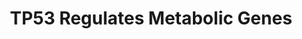 ---
annotations:
- id: PW:0000004
  parent: regulatory pathway
  type: Pathway Ontology
  value: regulatory pathway
- id: PW:0000002
  parent: classic metabolic pathway
  type: Pathway Ontology
  value: classic metabolic pathway
authors:
- ReactomeTeam
- Fehrhart
- Egonw
description: While the p53 tumor suppressor protein (TP53) is known to inhibit cell
  growth by inducing apoptosis, senescence and cell cycle arrest, recent studies have
  found that p53 is also able to influence cell metabolism to prevent tumor development.
  TP53 regulates transcription of many genes involved in the metabolism of carbohydrates,
  nucleotides and amino acids, protein synthesis and aerobic respiration.<p>TP53 stimulates
  transcription of TIGAR, a D-fructose 2,6-bisphosphatase. TIGAR activity decreases
  glycolytic rate and lowers ROS (reactive oxygen species) levels in cells (Bensaad
  et al. 2006). TP53 may also negatively regulate the rate of glycolysis by inhibiting
  the expression of glucose transporters GLUT1, GLUT3 and GLUT4 (Kondoh et al. 2005,
  Schwartzenberg-Bar-Yoseph et al. 2004, Kawauchi et al. 2008).<p>TP53 negatively
  regulates several key points in PI3K/AKT signaling and downstream mTOR signaling,
  decreasing the rate of protein synthesis and, hence, cellular growth. TP53 directly
  stimulates transcription of the tumor suppressor PTEN, which acts to inhibit PI3K-mediated
  activation of AKT (Stambolic et al. 2001). TP53 stimulates transcription of sestrin
  genes, SESN1, SESN2, and SESN3 (Velasco-Miguel et al. 1999, Budanov et al. 2002,
  Brynczka et al. 2007). One of sestrin functions may be to reduce and reactivate
  overoxidized peroxiredoxin PRDX1, thereby reducing ROS levels (Budanov et al. 2004,
  Papadia et al. 2008, Essler et al. 2009). Another function of sestrins is to bind
  the activated AMPK complex and protect it from AKT-mediated inactivation. By enhancing
  AMPK activity, sestrins negatively regulate mTOR signaling (Budanov and Karin 2008,
  Cam et al. 2014). The expression of DDIT4 (REDD1), another negative regulator of
  mTOR signaling, is directly stimulated by TP63 and TP53. DDIT4 prevents AKT-mediated
  inactivation of TSC1:TSC2 complex, thus inhibiting mTOR cascade (Cam et al. 2014,
  Ellisen et al. 2002, DeYoung et al. 2008). TP53 may also be involved, directly or
  indirectly, in regulation of expression of other participants of PI3K/AKT/mTOR signaling,
  such as PIK3CA (Singh et al. 2002), TSC2 and AMPKB (Feng et al. 2007). <p>TP53 regulates
  mitochondrial metabolism through several routes. TP53 stimulates transcription of
  SCO2 gene, which encodes a mitochondrial cytochrome c oxidase assembly protein (Matoba
  et al. 2006). TP53 stimulates transcription of RRM2B gene, which encodes a subunit
  of the ribonucleotide reductase complex, responsible for the conversion of ribonucleotides
  to deoxyribonucleotides and essential for the maintenance of mitochondrial DNA content
  in the cell (Tanaka et al. 2000, Bourdon et al. 2007, Kulawiec et al. 2009). TP53
  also transactivates mitochondrial transcription factor A (TFAM), a nuclear-encoded
  gene important for mitochondrial DNA (mtDNA) transcription and maintenance (Park
  et al. 2009). Finally, TP53 stimulates transcription of the mitochondrial glutaminase
  GLS2, leading to increased mitochondrial respiration rate and reduced ROS levels
  (Hu et al. 2010). <p>The great majority of tumor cells generate energy through aerobic
  glycolysis, rather than the much more efficient aerobic mitochondrial respiration,
  and this metabolic change is known as the Warburg effect (Warburg 1956). Since the
  majority of tumor cells have impaired TP53 function, and TP53 regulates a number
  of genes involved in glycolysis and mitochondrial respiration, it is likely that
  TP53 inactivation plays an important role in the metabolic derangement of cancer
  cells such as the Warburg effect and the concomitant increased tumorigenicity (reviewed
  by Feng and Levine 2010). On the other hand, some mutations of TP53 in Li-Fraumeni
  syndrome may result in the retention of its wild-type metabolic activities while
  losing cell cycle and apoptosis functions (Wang et al. 2013). Consistent with such
  human data, some mutations of p53, unlike p53 null state, retain the ability to
  regulate energy metabolism while being inactive in regulating its classic gene targets
  involved in cell cycle, apoptosis and senescence. Retention of metabolic and antioxidant
  functions of p53 protects p53 mutant mice from early onset tumorigenesis (Li et
  al. 2012).   View original pathway at [http://www.reactome.org/PathwayBrowser/#DIAGRAM=5628897
  Reactome].
last-edited: 2021-01-25
organisms:
- Homo sapiens
redirect_from:
- /index.php/Pathway:WP3349
- /instance/WP3349
revision: null
schema-jsonld:
- '@context': https://schema.org/
  '@id': https://wikipathways.github.io/pathways/WP3349.html
  '@type': Dataset
  creator:
    '@type': Organization
    name: WikiPathways
  description: While the p53 tumor suppressor protein (TP53) is known to inhibit cell
    growth by inducing apoptosis, senescence and cell cycle arrest, recent studies
    have found that p53 is also able to influence cell metabolism to prevent tumor
    development. TP53 regulates transcription of many genes involved in the metabolism
    of carbohydrates, nucleotides and amino acids, protein synthesis and aerobic respiration.<p>TP53
    stimulates transcription of TIGAR, a D-fructose 2,6-bisphosphatase. TIGAR activity
    decreases glycolytic rate and lowers ROS (reactive oxygen species) levels in cells
    (Bensaad et al. 2006). TP53 may also negatively regulate the rate of glycolysis
    by inhibiting the expression of glucose transporters GLUT1, GLUT3 and GLUT4 (Kondoh
    et al. 2005, Schwartzenberg-Bar-Yoseph et al. 2004, Kawauchi et al. 2008).<p>TP53
    negatively regulates several key points in PI3K/AKT signaling and downstream mTOR
    signaling, decreasing the rate of protein synthesis and, hence, cellular growth.
    TP53 directly stimulates transcription of the tumor suppressor PTEN, which acts
    to inhibit PI3K-mediated activation of AKT (Stambolic et al. 2001). TP53 stimulates
    transcription of sestrin genes, SESN1, SESN2, and SESN3 (Velasco-Miguel et al.
    1999, Budanov et al. 2002, Brynczka et al. 2007). One of sestrin functions may
    be to reduce and reactivate overoxidized peroxiredoxin PRDX1, thereby reducing
    ROS levels (Budanov et al. 2004, Papadia et al. 2008, Essler et al. 2009). Another
    function of sestrins is to bind the activated AMPK complex and protect it from
    AKT-mediated inactivation. By enhancing AMPK activity, sestrins negatively regulate
    mTOR signaling (Budanov and Karin 2008, Cam et al. 2014). The expression of DDIT4
    (REDD1), another negative regulator of mTOR signaling, is directly stimulated
    by TP63 and TP53. DDIT4 prevents AKT-mediated inactivation of TSC1:TSC2 complex,
    thus inhibiting mTOR cascade (Cam et al. 2014, Ellisen et al. 2002, DeYoung et
    al. 2008). TP53 may also be involved, directly or indirectly, in regulation of
    expression of other participants of PI3K/AKT/mTOR signaling, such as PIK3CA (Singh
    et al. 2002), TSC2 and AMPKB (Feng et al. 2007). <p>TP53 regulates mitochondrial
    metabolism through several routes. TP53 stimulates transcription of SCO2 gene,
    which encodes a mitochondrial cytochrome c oxidase assembly protein (Matoba et
    al. 2006). TP53 stimulates transcription of RRM2B gene, which encodes a subunit
    of the ribonucleotide reductase complex, responsible for the conversion of ribonucleotides
    to deoxyribonucleotides and essential for the maintenance of mitochondrial DNA
    content in the cell (Tanaka et al. 2000, Bourdon et al. 2007, Kulawiec et al.
    2009). TP53 also transactivates mitochondrial transcription factor A (TFAM), a
    nuclear-encoded gene important for mitochondrial DNA (mtDNA) transcription and
    maintenance (Park et al. 2009). Finally, TP53 stimulates transcription of the
    mitochondrial glutaminase GLS2, leading to increased mitochondrial respiration
    rate and reduced ROS levels (Hu et al. 2010). <p>The great majority of tumor cells
    generate energy through aerobic glycolysis, rather than the much more efficient
    aerobic mitochondrial respiration, and this metabolic change is known as the Warburg
    effect (Warburg 1956). Since the majority of tumor cells have impaired TP53 function,
    and TP53 regulates a number of genes involved in glycolysis and mitochondrial
    respiration, it is likely that TP53 inactivation plays an important role in the
    metabolic derangement of cancer cells such as the Warburg effect and the concomitant
    increased tumorigenicity (reviewed by Feng and Levine 2010). On the other hand,
    some mutations of TP53 in Li-Fraumeni syndrome may result in the retention of
    its wild-type metabolic activities while losing cell cycle and apoptosis functions
    (Wang et al. 2013). Consistent with such human data, some mutations of p53, unlike
    p53 null state, retain the ability to regulate energy metabolism while being inactive
    in regulating its classic gene targets involved in cell cycle, apoptosis and senescence.
    Retention of metabolic and antioxidant functions of p53 protects p53 mutant mice
    from early onset tumorigenesis (Li et al. 2012).   View original pathway at [http://www.reactome.org/PathwayBrowser/#DIAGRAM=5628897
    Reactome].
  keywords:
  - (oxidised)
  - (reduced)
  - 14-3-3 dimer
  - 2,6-bisphosphate
  - 2xHC-TXN
  - ADP
  - 'AGO2 '
  - 'AMP '
  - ATP
  - Active mTORC1
  - COX ancilliary
  - 'COX11 '
  - COX11,14,16,18,20
  - 'COX14 '
  - 'COX16 '
  - 'COX18 '
  - COX19
  - 'COX20 '
  - 'COX4I1 '
  - 'COX5A '
  - 'COX5B '
  - 'COX6A1 '
  - 'COX6B1 '
  - 'COX6C(3-75) '
  - 'COX7A2L '
  - 'COX7B '
  - 'COX7C '
  - 'COX8A '
  - 'CYCS '
  - 'CuA '
  - Cytochrome c
  - Cytochrome c oxidase
  - D-Fructose
  - D-Glucono-1,5-lactone 6-phosphate
  - DDIT4
  - 'DDIT4 '
  - DDIT4 Gene
  - 'DDIT4 Gene '
  - DDIT4:14-3-3 dimer
  - Detoxification of
  - 'EIF2C1 '
  - 'EIF2C3 '
  - 'EIF2C4 '
  - Energy dependent
  - 'FAD '
  - Fru(6)P
  - G6P
  - 'G6PD '
  - G6PD dimer and
  - 'GDP '
  - 'GLS '
  - GLS dimers
  - 'GLS2 '
  - GLS2 Gene
  - 'GLS2 Gene '
  - GLS2 dimer
  - 'GPI '
  - GPI dimer
  - GPX2 tetramer
  - GSH
  - 'GSR-2 '
  - GSR-2:FAD dimer
  - GSSG
  - 'GTP '
  - Gene
  - Genes
  - H+
  - H2O
  - H2O2
  - 'HOOS-C52-PRDX1 '
  - HOOS-C52-PRDX1 dimer
  - L-Gln
  - L-Glu
  - 'L-selenocysteine-residue-GPX2 '
  - 'LAMTOR1 '
  - 'LAMTOR2 '
  - 'LAMTOR3 '
  - 'LAMTOR4 '
  - 'LAMTOR5 '
  - 'LRPPRC '
  - 'MLST8 '
  - 'MOV10 '
  - 'MT-CO1 '
  - 'MT-CO2 '
  - 'MT-CO3 '
  - 'MTOR '
  - Metabolism of
  - Metabolism of amino
  - NADP+
  - 'NADP+ '
  - NADPH
  - 'NDUFA4 '
  - NH4+
  - O2
  - PIP3 activates AKT
  - 'PRDX1 '
  - PRDX1 dimer
  - PRDX1,2,5
  - 'PRDX2 '
  - 'PRDX5 '
  - 'PRKAB1 '
  - 'PRKAB2 '
  - 'PRKAG1 '
  - 'PRKAG2 '
  - 'PRKAG3 '
  - PTEN
  - PTEN gene
  - 'PTEN gene '
  - PTEN mRNA
  - 'PTEN mRNA '
  - PTEN mRNA:miR-26A
  - Pi
  - 'RHEB '
  - RISC
  - 'RPTOR '
  - 'RRAGA '
  - 'RRAGB '
  - 'RRAGC '
  - 'RRAGD '
  - RRM2B
  - RRM2B Gene
  - 'RRM2B Gene '
  - Reactive Oxygen
  - Respiratory electron
  - 'SCO1 '
  - SCO2
  - 'SCO2 '
  - SCO2 Gene
  - 'SCO2 Gene '
  - 'SESN1 Gene '
  - SESN1,2,3
  - SESN1,2,3 Genes
  - SESN1,2,3:HOOS-C52-PRDX1 dimer
  - SESN1,2,3:p-AMPK
  - 'SESN1-1,SESN1-3 '
  - 'SESN2 '
  - 'SESN2 Gene '
  - 'SESN3 '
  - 'SESN3 Gene '
  - 'SFN '
  - 'SLC38A9 '
  - 'SURF1 '
  - Species
  - 'TACO1 '
  - TIGAR
  - TIGAR Gene
  - 'TIGAR Gene '
  - 'TNRC6A '
  - 'TNRC6B '
  - 'TNRC6C '
  - TNXRD1:FAD dimer
  - TP53
  - 'TP53 '
  - TP53 Tetramer
  - TP53 Tetramer:GLS2
  - TP53 Tetramer:PTEN
  - TP53 Tetramer:RRM2B
  - TP53 Tetramer:SCO2
  - TP53 Tetramer:TIGAR
  - 'TP63 '
  - TP63 Tetramer/ TP53
  - TP63/T53:DDIT4 Gene
  - TSC1
  - 'TSC1 '
  - TSC1:TSC2
  - TSC1:p-S1387-TSC2
  - TSC2
  - 'TSC2 '
  - TXN
  - 'TXNRD1 '
  - Tetramer
  - Tetramer:SESN1,2,3
  - 'YWHAB '
  - 'YWHAE '
  - 'YWHAG '
  - 'YWHAH '
  - 'YWHAQ '
  - 'YWHAZ '
  - acids and
  - by LKB1-AMPK
  - carbohydrates
  - chemiosmotic
  - complex
  - coupling, and heat
  - derivatives
  - 'ferriheme '
  - 'ferroheme '
  - heterotrimer:AMP
  - mTORC1:Ragulator:Rag:GNP:RHEB:GDP
  - miR-26A RISC
  - 'miR-26A1 '
  - 'miR-26A2 '
  - nucleotides
  - p-AMPK
  - 'p-S1387-TSC2 '
  - p-S939,T1462-TSC2
  - 'p-S939,T1462-TSC2 '
  - p-S939,T1462-TSC2:14-3-3 dimer
  - p-T,p-S-AKT
  - 'p-T172-PRKAA2 '
  - 'p-T183-PRKAA1 '
  - 'p-T305,S472-AKT3 '
  - 'p-T308,S473-AKT1 '
  - 'p-T309,S474-AKT2 '
  - production by
  - proteins
  - proteins.
  - regulation of mTOR
  - signaling
  - synthesis by
  - tetramer
  - transport, ATP
  - uncoupling
  license: CC0
  name: TP53 Regulates Metabolic Genes
seo: CreativeWork
title: TP53 Regulates Metabolic Genes
wpid: WP3349
---